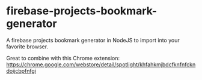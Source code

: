 # firebase-projects-bookmark-generator

A firebase projects bookmark generator in NodeJS to import into your favorite browser.

Great to combine with this Chrome extension: https://chrome.google.com/webstore/detail/spotlight/khfahkmjbdcfknfnfckndoijcbpfnfgi
